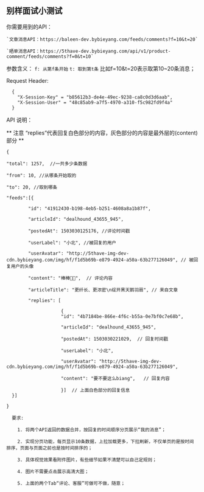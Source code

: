 ## 别样面试小测试


你需要用到的API：

    `文章消息API：https://baleen-dev.bybieyang.com/feeds/comments?f=10&t=20`

    `晒单消息API：https://5thave-dev.bybieyang.com/api/v1/product-comment/feeds/comments?f=0&t=10`

参数含义：
    `f: 从第f条开始`
    `t: 取到第t条`
    比如f=10&t=20表示取第10~20条消息；

Request Header:
``` 
  {
    "X-Session-Key" = "b85612b3-de4e-49ec-9238-ca8c0d3d6aab",
    "X-Session-User" = "48c85ab9-a7f5-4970-a310-f5c982fd9f4a"
  }
```


API 说明：

** 注意 “replies”代表回复白色部分的内容，灰色部分的内容是最外层的(content)部分 **

```
{

"total": 1257,  //一共多少条数据

"from": 10, //从哪条开始取的

"to": 20, //取到哪条

"feeds":[{

        "id": "41912430-b198-4eb5-b251-4608a8a1b87f",

        "articleId": "dealhound_43655_945",

        "postedAt": 1503030125176, //评论时间戳

        "userLabel": "小北", //被回复的用户

        "userAvatar": "http://5thave-img-dev-cdn.bybieyang.com/img/hf/f1d5b69b-e879-4924-a50a-63b277126049", // 被回复用户的头像

        "content": "棒棒👍🏻",  // 评论内容

        "articleTitle": "更纤长、更浓密\n绽开黑天鹅羽扇", // 来自文章

        "replies": [

                    {
                    "id": "4b7184be-866e-4f6c-b55a-0e7bf0c7e68b",

                    "articleId": "dealhound_43655_945",

                    "postedAt": 1503030221029,  // 回复时间戳

                    "userLabel": "小北",

                    "userAvatar": "http://5thave-img-dev-cdn.bybieyang.com/img/hf/f1d5b69b-e879-4924-a50a-63b277126049",

                    "content": "要不要这么biang",   // 回复内容

                    }]  // 上面白色部分的回复信息
  }]

}  

  要求:
  
    1. 将两个API返回的数据合并，按回复的时间顺序分页展示“我的消息”；

    2. 实现分页功能，每页显示10条数据，上拉加载更多，下拉刷新，不仅单页的是按时间排序，页面与页面之前也是按时间排序的；

    3. 具体视觉效果看附件图片，有些细节如果不清楚可以自己定规则；

    4. 图片不需要点击展示高清大图；

    5. 上面的两个Tab“评论、客服”可做可不做，随意；
    
    
    
    
    
    
    
    
    
    





